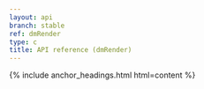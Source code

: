 ```yaml
---
layout: api
branch: stable
ref: dmRender
type: c
title: API reference (dmRender)
---
```

{% include anchor_headings.html html=content %}